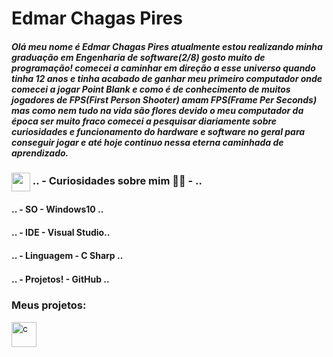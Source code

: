 <h1 align="left">Edmar Chagas Pires</h1>
<h5 align="left">Olá meu nome é Edmar Chagas Pires atualmente estou realizando minha graduação em Engenharia de software(2/8) gosto muito de programação! comecei a caminhar em direção a esse universo quando tinha 12 anos e tinha acabado de ganhar meu primeiro computador onde comecei a jogar Point Blank e como é de conhecimento de muitos jogadores de FPS(First Person Shooter) amam FPS(Frame Per Seconds) mas como nem tudo na vida são flores devido o meu computador da época ser muito fraco comecei a pesquisar diariamente sobre curiosidades e funcionamento do hardware e software no geral para conseguir jogar e até hoje continuo nessa eterna caminhada de aprendizado.</h5>

<h3 align="left"><img src = "https://icongr.am/material/account-heart-outline.svg?size=128&color=currentColor" width="30" height="30" align="center">  .. - Curiosidades sobre mim 🚀🔥 - .. </h3>


<h4 align="left">.. - SO - Windows10 .. <img src="https://icongr.am/devicon/windows8-original.svg?size=128&color=currentColor" width="15" height="15" align="center"> </h4>
<h4 align="left">.. - IDE - Visual Studio.. <img src="https://icongr.am/devicon/visualstudio-plain.svg?size=128&color=currentColor" width="15" height="15" align="center"></h4>
<h4 align="left">.. - Linguagem - C Sharp .. <img src="https://icongr.am/devicon/csharp-original.svg?size=128&color=currentColor" width="15" height="15" align="center"></h4>
<h4 align="left">.. - Projetos! - GitHub .. <img src="https://icongr.am/devicon/github-original-wordmark.svg?size=128&color=currentColor" width="15" height="15" align="center"></h4>

<h3 align="left">Meus projetos:</h3>
<p align="left"> <a href="https://github.com/edmarpires9/ControleSeuDinheiro" rel="noreferrer"> <img src="https://icongr.am/material/cash-usd-outline.svg?size=128&color=3bf169" alt="c" width="40" height="40"/> 

